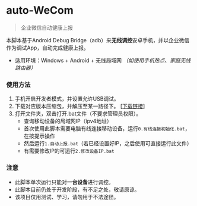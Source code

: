 # auto-WeCom
> 企业微信自动健康上报

本脚本基于Android Debug Bridge（adb）来**无线调控**安卓手机，并以企业微信作为调试App，自动完成健康上报。

- 适用环境：Windows + Android + 无线局域网 *（如使用手机热点、家庭无线路由器）*

### 使用方法

1. 手机开启开发者模式，并设置允许USB调试。
2. 下载对应版本压缩包，并解压至某一路径下。  [[下载链接](https://github.com/hepsontam/auto-WeCom/releases/)]
3. 打开文件夹，双击打开.bat文件（不要求管理员权限）。
   - 查询移动设备的局域网IP（ipv4地址）
   - 首次使用此脚本需要电脑有线连接移动设备，运行`0.有线连接初始化.bat`，在按提示操作
   - 然后运行`1.自动上报.bat`（若已经设置好IP，之后使用可直接运行此文件）
   - 有需要修改IP的可运行`2.修改设备IP.bat`

### 注意
 - 此脚本单次运行只能对**一台设备**进行调控。
 - 此脚本目前仍处于开发阶段，有不足之处，敬请原谅。
 - 该项目仅用测试、学习，请勿用于不法途径。


